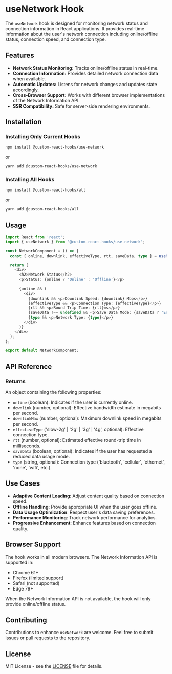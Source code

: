 # useNetwork Hook

The `useNetwork` hook is designed for monitoring network status and connection information in React applications. It provides real-time information about the user's network connection including online/offline status, connection speed, and connection type.

## Features

- **Network Status Monitoring:** Tracks online/offline status in real-time.
- **Connection Information:** Provides detailed network connection data when available.
- **Automatic Updates:** Listens for network changes and updates state accordingly.
- **Cross-Browser Support:** Works with different browser implementations of the Network Information API.
- **SSR Compatibility:** Safe for server-side rendering environments.

## Installation

### Installing Only Current Hooks

```bash
npm install @custom-react-hooks/use-network
```

or

```bash
yarn add @custom-react-hooks/use-network
```

### Installing All Hooks

```sh
npm install @custom-react-hooks/all
```

or

```sh
yarn add @custom-react-hooks/all
```

## Usage

```typescript
import React from 'react';
import { useNetwork } from '@custom-react-hooks/use-network';

const NetworkComponent = () => {
  const { online, downlink, effectiveType, rtt, saveData, type } = useNetwork();

  return (
    <div>
      <h2>Network Status</h2>
      <p>Status: {online ? 'Online' : 'Offline'}</p>
      
      {online && (
        <div>
          {downlink && <p>Downlink Speed: {downlink} Mbps</p>}
          {effectiveType && <p>Connection Type: {effectiveType}</p>}
          {rtt && <p>Round Trip Time: {rtt}ms</p>}
          {saveData !== undefined && <p>Save Data Mode: {saveData ? 'Enabled' : 'Disabled'}</p>}
          {type && <p>Network Type: {type}</p>}
        </div>
      )}
    </div>
  );
};

export default NetworkComponent;
```

## API Reference

### Returns

An object containing the following properties:

- `online` (boolean): Indicates if the user is currently online.
- `downlink` (number, optional): Effective bandwidth estimate in megabits per second.
- `downlinkMax` (number, optional): Maximum downlink speed in megabits per second.
- `effectiveType` ('slow-2g' | '2g' | '3g' | '4g', optional): Effective connection type.
- `rtt` (number, optional): Estimated effective round-trip time in milliseconds.
- `saveData` (boolean, optional): Indicates if the user has requested a reduced data usage mode.
- `type` (string, optional): Connection type ('bluetooth', 'cellular', 'ethernet', 'none', 'wifi', etc.).

## Use Cases

- **Adaptive Content Loading**: Adjust content quality based on connection speed.
- **Offline Handling**: Provide appropriate UI when the user goes offline.
- **Data Usage Optimization**: Respect user's data saving preferences.
- **Performance Monitoring**: Track network performance for analytics.
- **Progressive Enhancement**: Enhance features based on connection quality.

## Browser Support

The hook works in all modern browsers. The Network Information API is supported in:
- Chrome 61+
- Firefox (limited support)
- Safari (not supported)
- Edge 79+

When the Network Information API is not available, the hook will only provide online/offline status.

## Contributing

Contributions to enhance `useNetwork` are welcome. Feel free to submit issues or pull requests to the repository.

## License

MIT License - see the [LICENSE](https://github.com/djkepa/custom-react-hooks/blob/main/LICENSE) file for details.

